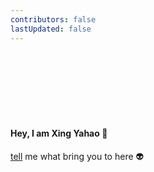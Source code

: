 ```yaml
---
contributors: false
lastUpdated: false
---
```


<br />
<br />
<br />
<br />
<br />
<br />

#### Hey, I am Xing Yahao :rocket:
<a target='no_blank' href='https://github.com/keidarcy'>tell</a> me what bring you to here :alien:

<script>
export default {
  mounted () {
      (function() {
    let canvas;
    let ctx;

    const layers = [[{ id: 0, x: 300, y: 700, size: 1 }]];
    let speed = 20;
    const finalSpeed = 0.2;

    let isFinalSpeed = false;
    let shouldGenerateStar = true;

    initializeCanvas();
    populateStars();
    nextFrame();
    addListeners();

    function initializeCanvas() {
      canvas = window.document.createElement('canvas');
      canvas.id = 'starsCanvas';
      canvas.style.zIndex = 10;
      canvas.style.position = 'fixed';
      canvas.style.opacity = '0.3';
      canvas.style.top = '0';
      canvas.style.left = '0';

      ctx = canvas.getContext('2d');
      const body = window.document.getElementsByTagName('body')[0];

      if(!window.document.getElementsByTagName('canvas').length) {
    body.appendChild(canvas);
    resizeCanvas();
      }
    }

    function resizeCanvas() {
      canvas.width = window.innerWidth;
      canvas.height = window.innerHeight;
    }

    function addListeners() {
      window.addEventListener('resize', resizeCanvas);
      window.addEventListener('click', () => speedPulse());
    }

    function speedPulse() {
      speed = 20;
    }

    function refresh() {
      clearCanvas();
      checkGenerateStars();
      checkSpeed();
      layers.map(layer => {
        drawLayer(layer);
        calculatePositions(layer);
      });
      nextFrame();
    }

    function checkSpeed() {
      if (speed > finalSpeed) {
        speed = speed * 0.97;
        isFinalSpeed = false;
      } else {
        speed = finalSpeed;
        isFinalSpeed = true;
      }
    }

    function clearCanvas() {
      ctx.clearRect(0, 0, canvas.width, canvas.height);
    }

    function drawLayer(layer) {
      ctx.fillStyle = 'white';
      layer.map(element => {
        ctx.fillRect(element.x, element.y, element.size, element.size);
      });
    }

    function calculatePositions(layer) {
      layer.map(element => {
        element.y -= speed * element.size;
        if (element.y < 300) deleteElementFromLayer(layer, element);
      });
    }

    function deleteElementFromLayer(layer, element) {
      layer = layer.filter(object => object.id !== element.id);
    }

    function checkGenerateStars() {
      if (!shouldGenerateStar) return;
      shouldGenerateStar = false;
      populateStars();
      setDelayForStarGeneration();
    }

    function setDelayForStarGeneration() {
      setTimeout(
        () => (shouldGenerateStar = true),
        getRandomInt(500, 2000) / (speed + 0.9)
      );
    }

    function populateStars() {
      const starsAmount = isFinalSpeed ? 7 : 12;

      const starSizes = [1, 1, 1, 2, 2, 3, 3, 4, 5, 6];

      for (let i = 0; i < starsAmount; ++i) {
        let star = {};
        star.id = getRandomInt(0, 500000);
        star.size = starSizes[getRandomInt(0, starSizes.length)];
        star.x = getRandomInt(0, canvas.width);
        star.y = canvas.height;
        layers[0].push(star);
      }
    }

    function nextFrame() {
      window.requestAnimationFrame(refresh);
    }

    function getRandomInt(min, max) {
      return Math.floor(Math.random() * (max - min + 1)) + min;
    }
  })();
  }
}
</script>
